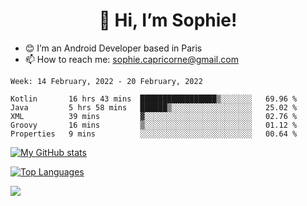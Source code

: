 <h1 align="center"> 👋 Hi, I’m Sophie! </h1>  

- 😊 I’m an Android Developer based in Paris
- 📫 How to reach me: sophie.capricorne@gmail.com


<!--START_SECTION:waka-->
```text
Week: 14 February, 2022 - 20 February, 2022

Kotlin       16 hrs 43 mins  █████████████████▒░░░░░░░   69.96 % 
Java         5 hrs 58 mins   ██████▒░░░░░░░░░░░░░░░░░░   25.02 % 
XML          39 mins         ▓░░░░░░░░░░░░░░░░░░░░░░░░   02.76 % 
Groovy       16 mins         ▒░░░░░░░░░░░░░░░░░░░░░░░░   01.12 % 
Properties   9 mins          ░░░░░░░░░░░░░░░░░░░░░░░░░   00.64 % 
```
<!--END_SECTION:waka-->

[![My GitHub stats](https://github-readme-stats.vercel.app/api?username=sophicapri&show_icons=true&theme=buefy)](https://github.com/anuraghazra/github-readme-stats)

[![Top Languages](https://github-readme-stats.vercel.app/api/top-langs/?username=sophicapri&langs_count=2&layout=compact)](https://github.com/anuraghazra/github-readme-stats)

![](https://github-readme-streak-stats.herokuapp.com/?user=sophicapri)
